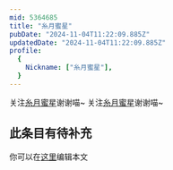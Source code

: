 ```yaml
---
mid: 5364685
title: "糸月蜜星"
pubDate: "2024-11-04T11:22:09.885Z"
updatedDate: "2024-11-04T11:22:09.885Z"
profile:
  {
    Nickname: ["糸月蜜星"],
  }
---
```


关注[糸月蜜星](https://space.bilibili.com/5364685)谢谢喵~ 关注[糸月蜜星](https://space.bilibili.com/5364685)谢谢喵~

## 此条目有待补充
你可以在[这里](https://github.com/Yuhanawa/VTuber.ICU/edit/master/src/content/v/糸月蜜星/index.md)编辑本文
